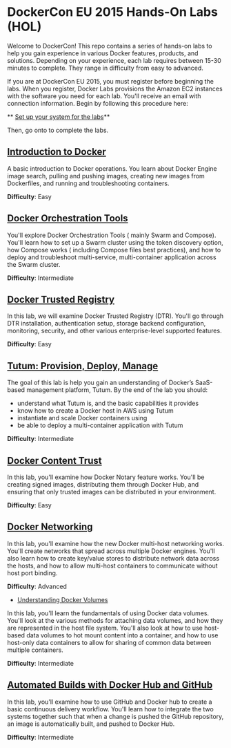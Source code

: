 # DockerCon EU 2015 Hands-On Labs (HOL)

Welcome to DockerCon! This repo contains a series of hands-on labs to help you gain experience in various Docker features, products, and solutions. Depending on your experience, each lab requires between 15-30 minutes to complete. They range in difficulty from easy to advanced.

If you are at DockerCon EU 2015, you must register before beginning the labs. When you register, Docker Labs provisions the Amazon EC2 instances with the software you need for each lab. You'll receive an email with connection information. Begin by following this procedure here:

** [Set up your system for the labs](0-setup.md)**

Then, go onto to complete the labs.

## [Introduction to Docker](1-docker-introduction.md)

A basic introduction to Docker operations. You learn about Docker Engine image search, pulling and pushing images, creating new images from Dockerfiles, and running and troubleshooting containers.

**Difficulty**: Easy


## [Docker Orchestration Tools](2-orchestration.md)

You'll explore Docker Orchestration Tools ( mainly Swarm and Compose). You'll learn how to set up a Swarm cluster using the token discovery option, how Compose works ( including Compose files best practices), and how to deploy and troubleshoot multi-service, multi-container application across the Swarm cluster.

**Difficulty**: Intermediate

## [Docker Trusted Registry](3-dtr.md)

In this lab, we will examine Docker Trusted Registry (DTR). You'll go through DTR installation, authentication setup, storage backend configuration, monitoring, security, and other various enterprise-level supported features.

**Difficulty**: Easy

## [Tutum: Provision, Deploy, Manage](4-tutum-basics.md)

The goal of this lab is help you gain an understanding of Docker’s SaaS-based management platform, Tutum. By the end of the lab you should:

* understand what Tutum is, and the basic capabilities it provides
* know how to create a Docker host in AWS using Tutum
* instantiate and scale Docker containers using
* be able to deploy a multi-container application with Tutum

**Difficulty**: Intermediate

## [Docker Content Trust](5-content-trust.md)

In this lab, you'll examine how Docker Notary feature works. You'll be creating signed images, distributing them through Docker Hub, and ensuring that only trusted images can be distributed in your environment.

**Difficulty**: Easy


## [Docker Networking](6-networking.md)

In this lab, you'll examine how the new Docker multi-host networking works. You'll create networks that spread across multiple Docker engines. You'll also learn how to create key/value stores to distribute network data across the hosts, and how to allow multi-host containers to communicate without host port binding.

**Difficulty**: Advanced


* [Understanding Docker Volumes](7-volumes.md)

In this lab, you'll learn the fundamentals of using Docker data volumes. You'll look at the various methods for attaching data volumes, and how they are represented in the host file system. You'll also look at how to use host-based data volumes to hot mount content into a container, and how to use host-only data containers to allow for sharing of common data between multiple containers.

**Difficulty**: Intermediate


## [Automated Builds with Docker Hub and GitHub](8-Automated-builds.md)

In this lab, you'll examine how to use GitHub and Docker hub to create a basic continuous delivery workflow. You'll learn how to integrate the two systems together such that when a change is pushed the GitHub repository, an image is automatically built, and pushed to Docker Hub.

**Difficulty**: Intermediate
